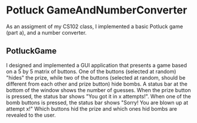 # Potluck GameAndNumberConverter
As an assigment of my CS102 class, I implemented a basic Potluck game (part a), and a number converter.
## PotluckGame
  I designed and implemented a GUI application that presents a game based on a 5 by 5 matrix of buttons. One of the buttons (selected at random) "hides" the prize, while two of the buttons (selected at random, should be different from each other and prize button) hide bombs. A status bar at the bottom of the window shows the number of guesses. When the prize button is pressed, the status bar shows "You got it in x attempts!". When one of the bomb buttons is pressed, the status bar shows "Sorry! You are blown up at attempt x!" Which buttons hid the prize and which ones hid bombs are revealed to the user.
  
